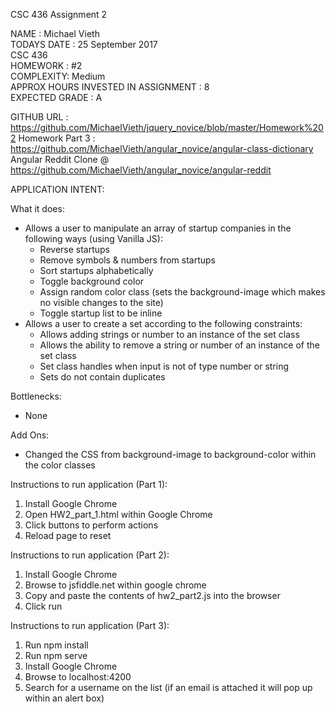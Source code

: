 CSC 436 Assignment 2

NAME : Michael Vieth  
TODAYS DATE : 25 September 2017  
CSC 436  
HOMEWORK : #2  
COMPLEXITY: Medium  
APPROX HOURS INVESTED IN ASSIGNMENT : 8  
EXPECTED GRADE : A  

GITHUB URL : https://github.com/MichaelVieth/jquery_novice/blob/master/Homework%202 
Homework Part 3 : https://github.com/MichaelVieth/angular_novice/angular-class-dictionary  
Angular Reddit Clone @ https://github.com/MichaelVieth/angular_novice/angular-reddit  

APPLICATION INTENT: 

What it does:  
*  Allows a user to manipulate an array of startup companies in the following ways (using Vanilla JS):  
    * Reverse startups  
    * Remove symbols & numbers from startups  
    * Sort startups alphabetically  
    * Toggle background color  
    * Assign random color class (sets the background-image which makes no visible changes to the site)  
    * Toggle startup list to be inline  
* Allows a user to create a set according to the following constraints:
    * Allows adding strings or number to an instance of the set class
    * Allows the ability to remove a string or number of an instance of the set class
    * Set class handles when input is not of type number or string
    * Sets do not contain duplicates
 
Bottlenecks:  
* None
    
Add Ons:  
 * Changed the CSS from background-image to background-color within the color classes


Instructions to run application (Part 1):  
  1. Install Google Chrome  
  2. Open HW2_part_1.html within Google Chrome  
  3. Click buttons to perform actions  
  4. Reload page to reset


Instructions to run application (Part 2):  
  1. Install Google Chrome  
  2. Browse to jsfiddle.net within google chrome 
  3. Copy and paste the contents of hw2_part2.js into the browser
  4. Click run  

Instructions to run application (Part 3):
  1. Run npm install  
  2. Run npm serve
  3. Install Google Chrome  
  4. Browse to localhost:4200
  5. Search for a username on the list (if an email is attached it will pop up within an alert box)
